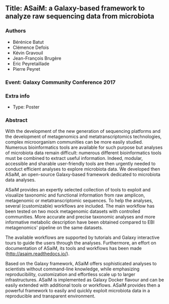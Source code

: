 ## Title: ASaiM: a Galaxy-based framework to analyze raw sequencing data from microbiota

### Authors

- Bérénice Batut
- Clémence Defois
- Kévin Gravouil
- Jean-François Brugère
- Eric Peyretaillade
- Pierre Peyret

### Event: Galaxy Community Conference 2017

### Extra info

- Type: Poster
 
### Abstract

With the development of the new generation of sequencing platforms and the development of metagenomics and metatranscriptomics technologies, complex microorganism communities can be more easily studied. Numerous bioinformatics tools are available for such purpose but analyses of microbiota data remain difficult: numerous different bioinformatics tools must be combined to extract useful information. Indeed, modular, accessible and sharable user-friendly tools are then urgently needed to conduct efficient analyses to explore microbiota data. We developed then ASaiM, an open-source Galaxy-based framework dedicated to microbiota data analyses.

ASaiM provides an expertly selected collection of tools to exploit and visualize taxonomic and functional information from raw amplicon, metagenomic or metatranscriptomic sequences. To help the analyses, several (customizable) workflows are included. The main workflow has been tested on two mock metagenomic datasets with controlled communities. More accurate and precise taxonomic analyses and more informative metabolic description have been obtained compared to EBI metagenomics' pipeline on the same datasets.

The available workflows are supported by tutorials and Galaxy interactive tours to guide the users through the analyses. Furthermore, an effort on documentation of ASaiM, its tools and workflows has been made (http://asaim.readthedocs.io/).

Based on the Galaxy framework, ASaiM offers sophisticated analyses to scientists without command-line knowledge, while emphasizing reproducibility, customization and effortless scale up to larger infrastructures. ASaiM is implemented as Galaxy Docker flavour and can be easily extended with additional tools or workflows. ASaiM provides then a powerful framework to easily and quickly exploit microbiota data in a reproducible and transparent environment.
